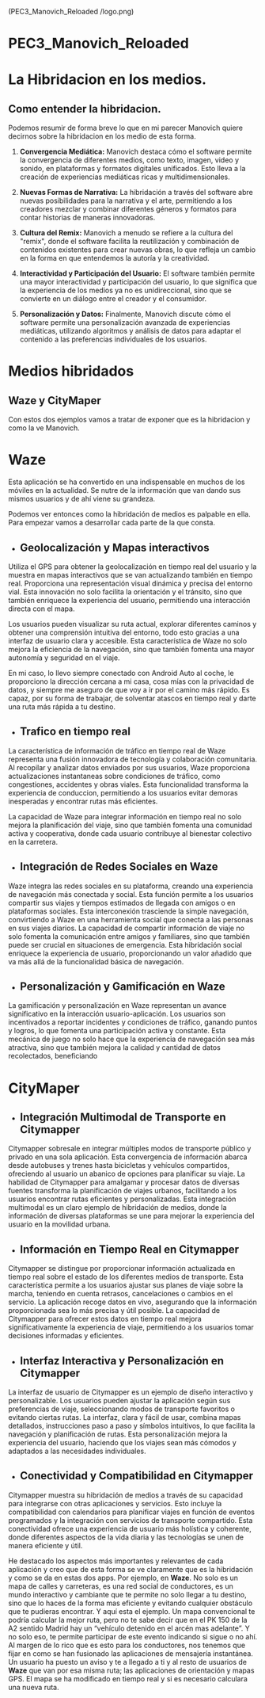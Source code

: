 (PEC3_Manovich_Reloaded
/logo.png)

# PEC3_Manovich_Reloaded

# **La Hibridacion en los medios**.

## Como entender la hibridacion.

Podemos resumir de forma breve lo que en mi parecer Manovich quiere decirnos sobre la hibridacion en los medio de esta forma.

1. **Convergencia Mediática:**
   Manovich destaca cómo el software permite la convergencia de diferentes medios, como texto, imagen, video y sonido, en plataformas y formatos digitales unificados. Esto lleva a la creación de experiencias mediáticas ricas y multidimensionales.

2. **Nuevas Formas de Narrativa:**
   La hibridación a través del software abre nuevas posibilidades para la narrativa y el arte, permitiendo a los creadores mezclar y combinar diferentes géneros y formatos para contar historias de maneras innovadoras.

3. **Cultura del Remix:**
   Manovich a menudo se refiere a la cultura del "remix", donde el software facilita la reutilización y combinación de contenidos existentes para crear nuevas obras, lo que refleja un cambio en la forma en que entendemos la autoría y la creatividad.

4. **Interactividad y Participación del Usuario:**
   El software también permite una mayor interactividad y participación del usuario, lo que significa que la experiencia de los medios ya no es unidireccional, sino que se convierte en un diálogo entre el creador y el consumidor.

5. **Personalización y Datos:**
   Finalmente, Manovich discute cómo el software permite una personalización avanzada de experiencias mediáticas, utilizando algoritmos y análisis de datos para adaptar el contenido a las preferencias individuales de los usuarios.

# **Medios hibridados** 
## Waze y CityMaper

Con estos dos ejemplos vamos a tratar de exponer que es la hibridacion y como la ve Manovich.

# Waze

Esta aplicación se ha convertido en una indispensable en muchos de los móviles en la actualidad. Se nutre de la información que van dando sus mismos usuarios y de ahí viene su grandeza.

Podemos ver entonces como la hibridación de medios es palpable en ella. Para empezar vamos a desarrollar cada parte de la que consta.

- ## Geolocalización y Mapas interactivos

Utiliza el GPS para obtener la geolocalización en tiempo real del usuario y la muestra en mapas interactivos que se van actualizando también en tiempo real. Proporciona una representación visual dinámica y precisa del entorno vial. Esta innovación no solo facilita la orientación y el tránsito, sino que también enriquece la experiencia del usuario, permitiendo una interacción directa con el mapa.

Los usuarios pueden visualizar su ruta actual, explorar diferentes caminos y obtener una comprensión intuitiva del entorno, todo esto gracias a una interfaz de usuario clara y accesible. Esta característica de Waze no solo mejora la eficiencia de la navegación, sino que también fomenta una mayor autonomía y seguridad en el viaje.

En mi caso, lo llevo siempre conectado con Android Auto al coche, le proporciono la dirección cercana a mi casa, cosa mías con la privacidad de datos, y siempre me aseguro de que voy a ir por el camino más rápido. Es capaz, por su forma de trabajar, de solventar atascos en tiempo real y darte una ruta más rápida a tu destino.


- ## Trafico en tiempo real

La característica de información de tráfico en tiempo real de Waze representa una fusión innovadora de tecnología y colaboración comunitaria. Al recopilar y analizar datos enviados por sus usuarios, Waze proporciona actualizaciones instantaneas sobre condiciones de tráfico, como congestiones, accidentes y obras viales. Esta funcionalidad transforma la experiencia de conduccion, permitiendo a los usuarios evitar demoras inesperadas y encontrar rutas más eficientes.

La capacidad de Waze para integrar información en tiempo real no solo mejora la planificación del viaje, sino que también fomenta una comunidad activa y cooperativa, donde cada usuario contribuye al bienestar colectivo en la carretera.

- ## Integración de Redes Sociales en Waze

Waze integra las redes sociales en su plataforma, creando una experiencia de navegación más conectada y social. Esta función permite a los usuarios compartir sus viajes y tiempos estimados de llegada con amigos o en plataformas sociales. Esta interconexión trasciende la simple navegación, convirtiendo a Waze en una herramienta social que conecta a las personas en sus viajes diarios. La capacidad de compartir información de viaje no solo fomenta la comunicación entre amigos y familiares, sino que también puede ser crucial en situaciones de emergencia. Esta hibridación social enriquece la experiencia de usuario, proporcionando un valor añadido que va más allá de la funcionalidad básica de navegación.

- ## Personalización y Gamificación en Waze

La gamificación y personalización en Waze representan un avance significativo en la interacción usuario-aplicación. Los usuarios son incentivados a reportar incidentes y condiciones de tráfico, ganando puntos y logros, lo que fomenta una participación activa y constante. Esta mecánica de juego no solo hace que la experiencia de navegación sea más atractiva, sino que también mejora la calidad y cantidad de datos recolectados, beneficiando

# CityMaper


- ## Integración Multimodal de Transporte en Citymapper

Citymapper sobresale en integrar múltiples modos de transporte público y privado en una sola aplicación. Esta convergencia de información abarca desde autobuses y trenes hasta bicicletas y vehículos compartidos, ofreciendo al usuario un abanico de opciones para planificar su viaje. La habilidad de Citymapper para amalgamar y procesar datos de diversas fuentes transforma la planificación de viajes urbanos, facilitando a los usuarios encontrar rutas eficientes y personalizadas. Esta integración multimodal es un claro ejemplo de hibridación de medios, donde la información de diversas plataformas se une para mejorar la experiencia del usuario en la movilidad urbana.

- ## Información en Tiempo Real en Citymapper

Citymapper se distingue por proporcionar información actualizada en tiempo real sobre el estado de los diferentes medios de transporte. Esta característica permite a los usuarios ajustar sus planes de viaje sobre la marcha, teniendo en cuenta retrasos, cancelaciones o cambios en el servicio. La aplicación recoge datos en vivo, asegurando que la información proporcionada sea lo más precisa y útil posible. La capacidad de Citymapper para ofrecer estos datos en tiempo real mejora significativamente la experiencia de viaje, permitiendo a los usuarios tomar decisiones informadas y eficientes.

- ## Interfaz Interactiva y Personalización en Citymapper

La interfaz de usuario de Citymapper es un ejemplo de diseño interactivo y personalizable. Los usuarios pueden ajustar la aplicación según sus preferencias de viaje, seleccionando modos de transporte favoritos o evitando ciertas rutas. La interfaz, clara y fácil de usar, combina mapas detallados, instrucciones paso a paso y símbolos intuitivos, lo que facilita la navegación y planificación de rutas. Esta personalización mejora la experiencia del usuario, haciendo que los viajes sean más cómodos y adaptados a las necesidades individuales.

- ## Conectividad y Compatibilidad en Citymapper

Citymapper muestra su hibridación de medios a través de su capacidad para integrarse con otras aplicaciones y servicios. Esto incluye la compatibilidad con calendarios para planificar viajes en función de eventos programados y la integración con servicios de transporte compartido. Esta conectividad ofrece una experiencia de usuario más holística y coherente, donde diferentes aspectos de la vida diaria y las tecnologías se unen de manera eficiente y útil.

He destacado los aspectos más importantes y relevantes de cada aplicación y creo que de esta forma se ve claramente que es la hibridación y como se da en estas dos apps.
Por ejemplo, en **Waze**. No solo es un mapa de calles y carreteras, es una red social de conductores, es un mundo interactivo y cambiante que te permite no solo llegar a tu destino, sino que lo haces de la forma mas eficiente y evitando cualquier obstáculo que te pudieras encontrar. Y aquí esta el ejemplo. 
Un mapa convencional te podría calcular la mejor ruta, pero no te sabe decir que en el PK 150 de la A2 sentido Madrid hay un “vehículo detenido en el arcén mas adelante”. Y no solo eso, te permite participar de este evento indicando si sigue o no ahí. Al margen de lo rico que es esto para los conductores, nos tenemos que fijar en como se han fusionado las aplicaciones de mensajería instantánea. Un usuario ha puesto un aviso y te a llegado a ti y al resto de usuarios de **Waze** que van por esa misma ruta; las aplicaciones de orientación y mapas GPS. El mapa se ha modificado en tiempo real y si es necesario calculara una nueva ruta.




